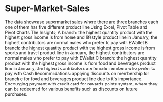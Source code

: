 # Super-Market-Sales
The data showcase supermarket sales where there are three branches each one of them has five different product line 
Using Excel, Pivot Table and Pivot Charts
The Insights; 
A branch: the highest quantity product with the highest gross income is from home and lifestyle product line in January, the highest contributors are normal males who prefer to pay with EWallet
B branch: the highest quantity product with the highest gross income is from sports and travel product line in January, the highest contributors are normal males who prefer to pay with EWallet
C branch: the highest quantity product with the highest gross income is from food and beverages product line in January, the highest contributors are female members who prefer to pay with Cash
Recommndations: applying discounts on membership for branch c for food and beverages product line due to it's importance.
Encourging payment with credit card for rewards points system, where they can be redeemed for various benefits such as discounts on future purchases. 
